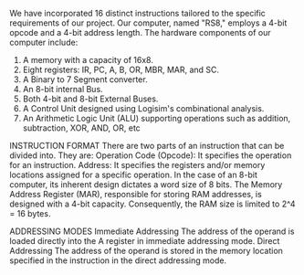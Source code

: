 We have incorporated 16 distinct instructions tailored to the specific requirements of 
our project. Our computer, named "RS8," employs a 4-bit opcode and a 4-bit address 
length. The hardware components of our computer include:
1. A memory with a capacity of 16x8.
2. Eight registers: IR, PC, A, B, OR, MBR, MAR, and SC.
3. A Binary to 7 Segment converter.
4. An 8-bit internal Bus.
5. Both 4-bit and 8-bit External Buses.
6. A Control Unit designed using Logisim's combinational analysis.
7. An Arithmetic Logic Unit (ALU) supporting operations such as addition, 
subtraction, XOR, AND, OR, etc

INSTRUCTION FORMAT
There are two parts of an instruction that can be divided into. They are:
Operation Code (Opcode): It specifies the operation for an instruction.
Address: It specifies the registers and/or memory locations assigned for a specific 
operation. In the case of an 8-bit computer, its inherent design dictates a word size of 
8 bits. The Memory Address Register (MAR), responsible for storing RAM addresses, 
is designed with a 4-bit capacity. Consequently, the RAM size is limited to 2^4 = 16 
bytes.

ADDRESSING MODES
Immediate Addressing
The address of the operand is loaded directly into the A register in immediate 
addressing mode.
Direct Addressing
The address of the operand is stored in the memory location specified in the
instruction in the direct addressing mode.

